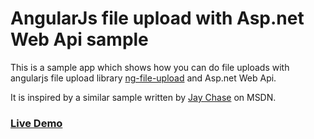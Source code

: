 # AngularJs file upload with Asp.net Web Api sample

This is a sample app which shows how you can do file uploads with angularjs file upload library [ng-file-upload](https://github.com/danialfarid/ng-file-upload)
and Asp.net Web Api. 

It is inspired by a similar sample written by [Jay Chase](https://code.msdn.microsoft.com/AngularJS-with-Web-API-22f62a6e) on MSDN.


### [Live Demo](http://angular-file-upload.azurewebsites.net/)
